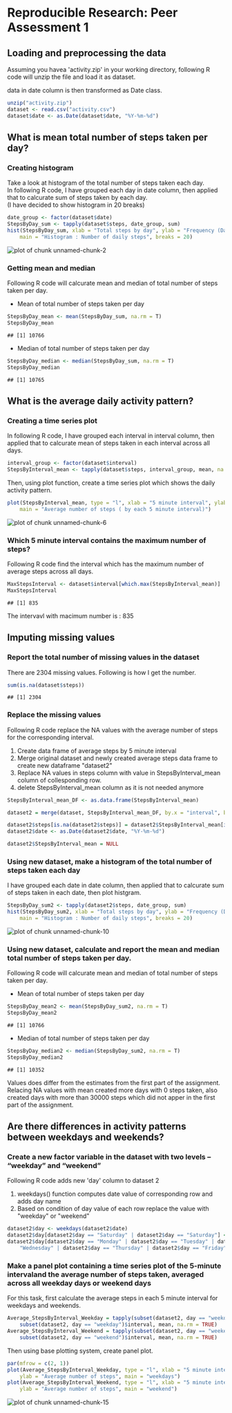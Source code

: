 Reproducible Research: Peer Assessment 1
=========================================


## Loading and preprocessing the data
Assuming you havea 'activity.zip' in your working directory, following R code will unzip the file and load it as dataset.

data in date column is then transformed as Date class.

```r
unzip("activity.zip")
dataset <- read.csv("activity.csv")
dataset$date <- as.Date(dataset$date, "%Y-%m-%d")
```


## What is mean total number of steps taken per day?
### Creating histogram 
Take a look at histogram of the total number of steps taken each day.  
In following R code, I have grouped each day in date column, then applied that to calcurate sum of steps taken by each day.   
(I have decided to show histogram in 20 breaks)


```r
date_group <- factor(dataset$date)
StepsByDay_sum <- tapply(dataset$steps, date_group, sum)
hist(StepsByDay_sum, xlab = "Total steps by day", ylab = "Frequency (Days)", 
    main = "Histogram : Number of daily steps", breaks = 20)
```

![plot of chunk unnamed-chunk-2](figure/unnamed-chunk-2.png) 


### Getting mean and median
Following R code will calcurate mean and median of total number of steps taken per day.
* Mean of total number of steps taken per day

```r
StepsByDay_mean <- mean(StepsByDay_sum, na.rm = T)
StepsByDay_mean
```

```
## [1] 10766
```


* Median of total number of steps taken per day

```r
StepsByDay_median <- median(StepsByDay_sum, na.rm = T)
StepsByDay_median
```

```
## [1] 10765
```



## What is the average daily activity pattern?
### Creating a time series plot
In following R code, I have grouped each interval in interval column, then applied that to calcurate mean of steps taken in each interval across all days.  

```r
interval_group <- factor(dataset$interval)
StepsByInterval_mean <- tapply(dataset$steps, interval_group, mean, na.rm = T)
```


Then, using plot function, create a time series plot which shows the daily activity pattern.

```r
plot(StepsByInterval_mean, type = "l", xlab = "5 minute interval", ylab = "Average number of steps", 
    main = "Average number of steps ( by each 5 minute interval)")
```

![plot of chunk unnamed-chunk-6](figure/unnamed-chunk-6.png) 


### Which 5 minute interval contains the maximum number of steps?
Following R code find the interval which has the maximum number of average steps across all days.

```r
MaxStepsInterval <- dataset$interval[which.max(StepsByInterval_mean)]
MaxStepsInterval
```

```
## [1] 835
```

The intervavl with macimum number is : 835


## Imputing missing values
### Report the total number of missing values in the dataset

There are 2304 missing values. Following is how I get the number.

```r
sum(is.na(dataset$steps))
```

```
## [1] 2304
```


### Replace the missing values
Following R code replace the NA values with the average number of steps for the corresponding interval.  

1. Create data frame of average steps by 5 minute interval  
2. Merge original dataset and newly created average steps data frame to create new dataframe "dataset2"  
3. Replace NA values in steps column with value in StepsByInterval_mean column of collesponding row.  
4. delete StepsByInterval_mean column as it is not needed anymore  

```r
StepsByInterval_mean_DF <- as.data.frame(StepsByInterval_mean)

dataset2 = merge(dataset, StepsByInterval_mean_DF, by.x = "interval", by.y = "row.names")

dataset2$steps[is.na(dataset2$steps)] = dataset2$StepsByInterval_mean[is.na(dataset2$steps)]
dataset2$date <- as.Date(dataset2$date, "%Y-%m-%d")

dataset2$StepsByInterval_mean = NULL
```


### Using new dataset, make a histogram of the total number of steps taken each day
I have grouped each date in date column, then applied that to calcurate sum of steps taken in each date, then plot histgram.

```r
StepsByDay_sum2 <- tapply(dataset2$steps, date_group, sum)
hist(StepsByDay_sum2, xlab = "Total steps by day", ylab = "Frequency (Days)", 
    main = "Histogram : Number of daily steps", breaks = 20)
```

![plot of chunk unnamed-chunk-10](figure/unnamed-chunk-10.png) 


### Using new dataset, calculate and report the mean and median total number of steps taken per day. 

Following R code will calcurate mean and median of total number of steps taken per day.
* Mean of total number of steps taken per day

```r
StepsByDay_mean2 <- mean(StepsByDay_sum2, na.rm = T)
StepsByDay_mean2
```

```
## [1] 10766
```


* Median of total number of steps taken per day

```r
StepsByDay_median2 <- median(StepsByDay_sum2, na.rm = T)
StepsByDay_median2
```

```
## [1] 10352
```


Values does differ from the estimates from the first part of the assignment. Relacing NA values with mean created more days with 0 steps taken, also created days with more than 30000 steps which did not apper in the first part of the assignment.


## Are there differences in activity patterns between weekdays and weekends?

### Create a new factor variable in the dataset with two levels – “weekday” and “weekend”
Following R code adds new 'day' column to dataset 2

1. weekdays() function computes date value of corresponding row and adds day name
2. Based on condition of day value of each row replace the value with "weekday" or "weekend"


```r
dataset2$day <- weekdays(dataset2$date)
dataset2$day[dataset2$day == "Saturday" | dataset2$day == "Saturday"] <- "weekend"
dataset2$day[dataset2$day == "Monday" | dataset2$day == "Tuesday" | dataset2$day == 
    "Wednesday" | dataset2$day == "Thursday" | dataset2$day == "Friday"] <- "weekday"
```


### Make a panel plot containing a time series plot of the 5-minute intervaland the average number of steps taken, averaged across all weekday days or weekend days
For this task, first calculate the average steps in each 5 minute interval for weekdays and weekends.


```r
Average_StepsByInterval_Weekday = tapply(subset(dataset2, day == "weekday")$steps, 
    subset(dataset2, day == "weekday")$interval, mean, na.rm = TRUE)
Average_StepsByInterval_Weekend = tapply(subset(dataset2, day == "weekend")$steps, 
    subset(dataset2, day == "weekend")$interval, mean, na.rm = TRUE)
```


Then using base plotting system, create panel plot.


```r
par(mfrow = c(2, 1))
plot(Average_StepsByInterval_Weekday, type = "l", xlab = "5 minute interval", 
    ylab = "Average number of steps", main = "weekdays")
plot(Average_StepsByInterval_Weekend, type = "l", xlab = "5 minute interva", 
    ylab = "Average number of steps", main = "weekend")
```

![plot of chunk unnamed-chunk-15](figure/unnamed-chunk-15.png) 

